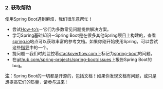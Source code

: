 ### 2. 获取帮助

使用Spring Boot遇到麻烦，我们很乐意帮忙！

- 尝试[How-to’s](../part9/README.md)－它们为多数常见问题提供解决方案。
- 学习Spring基础知识－Spring Boot是在很多其他Spring项目上构建的，查看[spring.io](http://spring.io/)站点可以获取丰富的参考文档。如果你刚开始使用Spring，可以尝试这些[指导](http://spring.io/guides)中的一个。
- 提问题－我们时刻监控着[stackoverflow.com](http://stackoverflow.com/)上标记为[spring-boot](http://stackoverflow.com/tags/spring-boot)的问题。
- 在[github.com/spring-projects/spring-boot/issues](https://github.com/spring-projects/spring-boot/issues)上报告Spring Boot的bug。

**注**：Spring Boot的一切都是开源的，包括文档！如果你发现文档有问题，或只是想提高它们的质量，请[参与进来](http://github.com/spring-projects/spring-boot/tree/master)！
